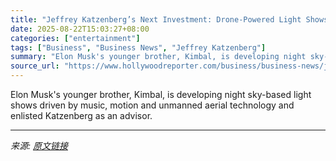 ```yaml
---
title: "Jeffrey Katzenberg’s Next Investment: Drone-Powered Light Shows"
date: 2025-08-22T15:03:27+08:00
categories: ["entertainment"]
tags: ["Business", "Business News", "Jeffrey Katzenberg"]
summary: "Elon Musk's younger brother, Kimbal, is developing night sky-based light shows driven by music, motion and unmanned aerial technology and enlisted Katzenberg as an advisor."
source_url: "https://www.hollywoodreporter.com/business/business-news/jeffrey-katzenberg-kimbal-musk-nova-sky-1236351256/"
---
```


Elon Musk's younger brother, Kimbal, is developing night sky-based light shows driven by music, motion and unmanned aerial technology and enlisted Katzenberg as an advisor.

---

*来源: [原文链接](https://www.hollywoodreporter.com/business/business-news/jeffrey-katzenberg-kimbal-musk-nova-sky-1236351256/)*
